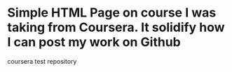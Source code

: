 # Simple HTML Page on course I was taking from Coursera. It solidify how I can post my work on Github
coursera test repository
